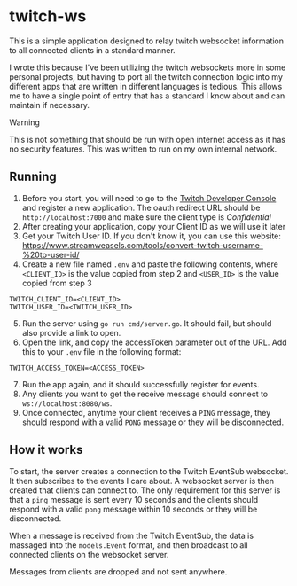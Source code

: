 # twitch-ws
This is a simple application designed to relay twitch websocket information to all connected clients in a standard manner.

I wrote this because I've been utilizing the twitch websockets more in some personal projects, but having to port all the twitch connection logic into my different apps that are written in different languages is tedious. This allows me to have a single point of entry that has a standard I know about and can maintain if necessary.

>[!WARNING]
>This is not something that should be run with open internet access as it has no security features. This was written to run on my own internal network.

## Running
1. Before you start, you will need to go to the [Twitch Developer Console](https://dev.twitch.tv/console) and register a new application. The oauth redirect URL should be `http://localhost:7000` and make sure the client type is *Confidential*
1. After creating your application, copy your Client ID as we will use it later
1. Get your Twitch User ID. If you don't know it, you can use this website: https://www.streamweasels.com/tools/convert-twitch-username-%20to-user-id/
1. Create a new file named `.env` and paste the following contents, where `<CLIENT_ID>` is the value copied from step 2 and `<USER_ID>` is the value copied from step 3
```
TWITCH_CLIENT_ID=<CLIENT_ID>
TWITCH_USER_ID=<TWITCH_USER_ID>
```
5. Run the server using `go run cmd/server.go`. It should fail, but should also provide a link to open.
6. Open the link, and copy the accessToken parameter out of the URL. Add this to your `.env` file in the following format:
```
TWITCH_ACCESS_TOKEN=<ACCESS_TOKEN>
```
7. Run the app again, and it should successfully register for events.
8. Any clients you want to get the receive message should connect to `ws://localhost:8080/ws`.
9. Once connected, anytime your client receives a `PING` message, they should respond with a valid `PONG` message or they will be disconnected. 

## How it works
To start, the server creates a connection to the Twitch EventSub websocket. It then subscribes to the events I care about.
A websocket server is then created that clients can connect to. The only requirement for this server is that a `ping` message is sent every 10 seconds and the clients should respond with a valid `pong` message within 10 seconds or they will be disconnected.

When a message is received from the Twitch EventSub, the data is massaged into the `models.Event` format, and then broadcast to all connected clients on the websocket server.

Messages from clients are dropped and not sent anywhere.
